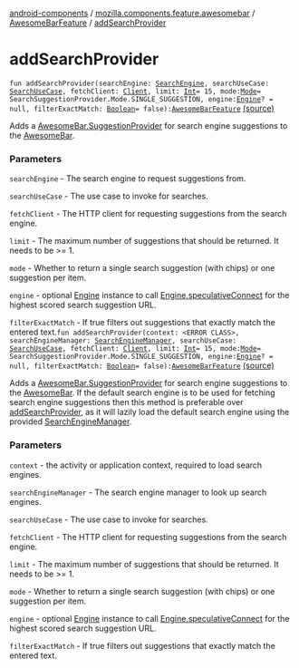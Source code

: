 [android-components](../../index.md) / [mozilla.components.feature.awesomebar](../index.md) / [AwesomeBarFeature](index.md) / [addSearchProvider](./add-search-provider.md)

# addSearchProvider

`fun addSearchProvider(searchEngine: `[`SearchEngine`](../../mozilla.components.browser.search/-search-engine/index.md)`, searchUseCase: `[`SearchUseCase`](../../mozilla.components.feature.search/-search-use-cases/-search-use-case/index.md)`, fetchClient: `[`Client`](../../mozilla.components.concept.fetch/-client/index.md)`, limit: `[`Int`](https://kotlinlang.org/api/latest/jvm/stdlib/kotlin/-int/index.html)` = 15, mode: `[`Mode`](../../mozilla.components.feature.awesomebar.provider/-search-suggestion-provider/-mode/index.md)` = SearchSuggestionProvider.Mode.SINGLE_SUGGESTION, engine: `[`Engine`](../../mozilla.components.concept.engine/-engine/index.md)`? = null, filterExactMatch: `[`Boolean`](https://kotlinlang.org/api/latest/jvm/stdlib/kotlin/-boolean/index.html)` = false): `[`AwesomeBarFeature`](index.md) [(source)](https://github.com/mozilla-mobile/android-components/blob/master/components/feature/awesomebar/src/main/java/mozilla/components/feature/awesomebar/AwesomeBarFeature.kt#L84)

Adds a [AwesomeBar.SuggestionProvider](../../mozilla.components.concept.awesomebar/-awesome-bar/-suggestion-provider/index.md) for search engine suggestions to the [AwesomeBar](../../mozilla.components.concept.awesomebar/-awesome-bar/index.md).

### Parameters

`searchEngine` - The search engine to request suggestions from.

`searchUseCase` - The use case to invoke for searches.

`fetchClient` - The HTTP client for requesting suggestions from the search engine.

`limit` - The maximum number of suggestions that should be returned. It needs to be &gt;= 1.

`mode` - Whether to return a single search suggestion (with chips) or one suggestion per item.

`engine` - optional [Engine](../../mozilla.components.concept.engine/-engine/index.md) instance to call [Engine.speculativeConnect](../../mozilla.components.concept.engine/-engine/speculative-connect.md) for the
highest scored search suggestion URL.

`filterExactMatch` - If true filters out suggestions that exactly match the entered text.`fun addSearchProvider(context: <ERROR CLASS>, searchEngineManager: `[`SearchEngineManager`](../../mozilla.components.browser.search/-search-engine-manager/index.md)`, searchUseCase: `[`SearchUseCase`](../../mozilla.components.feature.search/-search-use-cases/-search-use-case/index.md)`, fetchClient: `[`Client`](../../mozilla.components.concept.fetch/-client/index.md)`, limit: `[`Int`](https://kotlinlang.org/api/latest/jvm/stdlib/kotlin/-int/index.html)` = 15, mode: `[`Mode`](../../mozilla.components.feature.awesomebar.provider/-search-suggestion-provider/-mode/index.md)` = SearchSuggestionProvider.Mode.SINGLE_SUGGESTION, engine: `[`Engine`](../../mozilla.components.concept.engine/-engine/index.md)`? = null, filterExactMatch: `[`Boolean`](https://kotlinlang.org/api/latest/jvm/stdlib/kotlin/-boolean/index.html)` = false): `[`AwesomeBarFeature`](index.md) [(source)](https://github.com/mozilla-mobile/android-components/blob/master/components/feature/awesomebar/src/main/java/mozilla/components/feature/awesomebar/AwesomeBarFeature.kt#L122)

Adds a [AwesomeBar.SuggestionProvider](../../mozilla.components.concept.awesomebar/-awesome-bar/-suggestion-provider/index.md) for search engine suggestions to the [AwesomeBar](../../mozilla.components.concept.awesomebar/-awesome-bar/index.md).
If the default search engine is to be used for fetching search engine suggestions then
this method is preferable over [addSearchProvider](./add-search-provider.md), as it will lazily load the default
search engine using the provided [SearchEngineManager](../../mozilla.components.browser.search/-search-engine-manager/index.md).

### Parameters

`context` - the activity or application context, required to load search engines.

`searchEngineManager` - The search engine manager to look up search engines.

`searchUseCase` - The use case to invoke for searches.

`fetchClient` - The HTTP client for requesting suggestions from the search engine.

`limit` - The maximum number of suggestions that should be returned. It needs to be &gt;= 1.

`mode` - Whether to return a single search suggestion (with chips) or one suggestion per item.

`engine` - optional [Engine](../../mozilla.components.concept.engine/-engine/index.md) instance to call [Engine.speculativeConnect](../../mozilla.components.concept.engine/-engine/speculative-connect.md) for the
highest scored search suggestion URL.

`filterExactMatch` - If true filters out suggestions that exactly match the entered text.